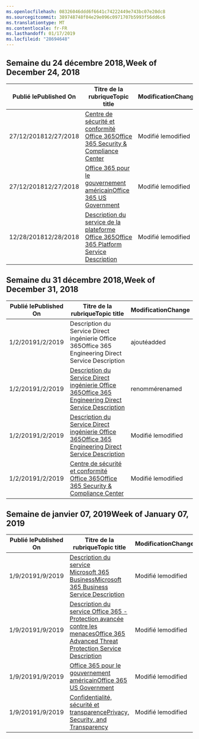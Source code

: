 ```yaml
---
ms.openlocfilehash: 08326046ddd6f6641c74222449e743bc07e20dc8
ms.sourcegitcommit: 389748748f04e29e096c0971707b5993f56dd6c6
ms.translationtype: MT
ms.contentlocale: fr-FR
ms.lasthandoff: 01/17/2019
ms.locfileid: "28694648"
---
```

<!-- This file is generated automatically each week. Changes made to this file will be overwritten.-->




## <a name="week-of-december-24-2018"></a><span data-ttu-id="e192f-101">Semaine du 24 décembre 2018,</span><span class="sxs-lookup"><span data-stu-id="e192f-101">Week of December 24, 2018</span></span>


| <span data-ttu-id="e192f-102">Publié le</span><span class="sxs-lookup"><span data-stu-id="e192f-102">Published On</span></span> |<span data-ttu-id="e192f-103">Titre de la rubrique</span><span class="sxs-lookup"><span data-stu-id="e192f-103">Topic title</span></span> | <span data-ttu-id="e192f-104">Modification</span><span class="sxs-lookup"><span data-stu-id="e192f-104">Change</span></span> |
|------|------------|--------|
| <span data-ttu-id="e192f-105">27/12/2018</span><span class="sxs-lookup"><span data-stu-id="e192f-105">12/27/2018</span></span> | [<span data-ttu-id="e192f-106">Centre de sécurité et conformité Office 365</span><span class="sxs-lookup"><span data-stu-id="e192f-106">Office 365 Security & Compliance Center</span></span>](/Office365/ServiceDescriptions/office-365-platform-service-description/office-365-securitycompliance-center) | <span data-ttu-id="e192f-107">Modifié le</span><span class="sxs-lookup"><span data-stu-id="e192f-107">modified</span></span> |
| <span data-ttu-id="e192f-108">27/12/2018</span><span class="sxs-lookup"><span data-stu-id="e192f-108">12/27/2018</span></span> | [<span data-ttu-id="e192f-109">Office 365 pour le gouvernement américain</span><span class="sxs-lookup"><span data-stu-id="e192f-109">Office 365 US Government</span></span>](/Office365/ServiceDescriptions/office-365-platform-service-description/office-365-us-government/office-365-us-government) | <span data-ttu-id="e192f-110">Modifié le</span><span class="sxs-lookup"><span data-stu-id="e192f-110">modified</span></span> |
| <span data-ttu-id="e192f-111">12/28/2018</span><span class="sxs-lookup"><span data-stu-id="e192f-111">12/28/2018</span></span> | [<span data-ttu-id="e192f-112">Description du service de la plateforme Office 365</span><span class="sxs-lookup"><span data-stu-id="e192f-112">Office 365 Platform Service Description</span></span>](/Office365/ServiceDescriptions/office-365-platform-service-description/office-365-platform-service-description) | <span data-ttu-id="e192f-113">Modifié le</span><span class="sxs-lookup"><span data-stu-id="e192f-113">modified</span></span> |


## <a name="week-of-december-31-2018"></a><span data-ttu-id="e192f-114">Semaine du 31 décembre 2018,</span><span class="sxs-lookup"><span data-stu-id="e192f-114">Week of December 31, 2018</span></span>


| <span data-ttu-id="e192f-115">Publié le</span><span class="sxs-lookup"><span data-stu-id="e192f-115">Published On</span></span> |<span data-ttu-id="e192f-116">Titre de la rubrique</span><span class="sxs-lookup"><span data-stu-id="e192f-116">Topic title</span></span> | <span data-ttu-id="e192f-117">Modification</span><span class="sxs-lookup"><span data-stu-id="e192f-117">Change</span></span> |
|------|------------|--------|
| <span data-ttu-id="e192f-118">1/2/2019</span><span class="sxs-lookup"><span data-stu-id="e192f-118">1/2/2019</span></span> | <span data-ttu-id="e192f-119">Description du Service Direct ingénierie Office 365</span><span class="sxs-lookup"><span data-stu-id="e192f-119">Office 365 Engineering Direct Service Description</span></span> | <span data-ttu-id="e192f-120">ajouté</span><span class="sxs-lookup"><span data-stu-id="e192f-120">added</span></span> |
| <span data-ttu-id="e192f-121">1/2/2019</span><span class="sxs-lookup"><span data-stu-id="e192f-121">1/2/2019</span></span> | [<span data-ttu-id="e192f-122">Description du Service Direct ingénierie Office 365</span><span class="sxs-lookup"><span data-stu-id="e192f-122">Office 365 Engineering Direct Service Description</span></span>](/Office365/ServiceDescriptions/office-365-engineering-direct-service-description) | <span data-ttu-id="e192f-123">renommé</span><span class="sxs-lookup"><span data-stu-id="e192f-123">renamed</span></span> |
| <span data-ttu-id="e192f-124">1/2/2019</span><span class="sxs-lookup"><span data-stu-id="e192f-124">1/2/2019</span></span> | [<span data-ttu-id="e192f-125">Description du Service Direct ingénierie Office 365</span><span class="sxs-lookup"><span data-stu-id="e192f-125">Office 365 Engineering Direct Service Description</span></span>](/Office365/ServiceDescriptions/office-365-engineering-direct-service-description) | <span data-ttu-id="e192f-126">Modifié le</span><span class="sxs-lookup"><span data-stu-id="e192f-126">modified</span></span> |
| <span data-ttu-id="e192f-127">1/2/2019</span><span class="sxs-lookup"><span data-stu-id="e192f-127">1/2/2019</span></span> | [<span data-ttu-id="e192f-128">Centre de sécurité et conformité Office 365</span><span class="sxs-lookup"><span data-stu-id="e192f-128">Office 365 Security & Compliance Center</span></span>](/Office365/ServiceDescriptions/office-365-platform-service-description/office-365-securitycompliance-center) | <span data-ttu-id="e192f-129">Modifié le</span><span class="sxs-lookup"><span data-stu-id="e192f-129">modified</span></span> |


## <a name="week-of-january-07-2019"></a><span data-ttu-id="e192f-130">Semaine de janvier 07, 2019</span><span class="sxs-lookup"><span data-stu-id="e192f-130">Week of January 07, 2019</span></span>


| <span data-ttu-id="e192f-131">Publié le</span><span class="sxs-lookup"><span data-stu-id="e192f-131">Published On</span></span> |<span data-ttu-id="e192f-132">Titre de la rubrique</span><span class="sxs-lookup"><span data-stu-id="e192f-132">Topic title</span></span> | <span data-ttu-id="e192f-133">Modification</span><span class="sxs-lookup"><span data-stu-id="e192f-133">Change</span></span> |
|------|------------|--------|
| <span data-ttu-id="e192f-134">1/9/2019</span><span class="sxs-lookup"><span data-stu-id="e192f-134">1/9/2019</span></span> | [<span data-ttu-id="e192f-135">Description du service Microsoft 365 Business</span><span class="sxs-lookup"><span data-stu-id="e192f-135">Microsoft 365 Business Service Description</span></span>](/Office365/ServiceDescriptions/microsoft-365-business-service-description) | <span data-ttu-id="e192f-136">Modifié le</span><span class="sxs-lookup"><span data-stu-id="e192f-136">modified</span></span> |
| <span data-ttu-id="e192f-137">1/9/2019</span><span class="sxs-lookup"><span data-stu-id="e192f-137">1/9/2019</span></span> | [<span data-ttu-id="e192f-138">Description du service Office 365 - Protection avancée contre les menaces</span><span class="sxs-lookup"><span data-stu-id="e192f-138">Office 365 Advanced Threat Protection Service Description</span></span>](/Office365/ServiceDescriptions/office-365-advanced-threat-protection-service-description) | <span data-ttu-id="e192f-139">Modifié le</span><span class="sxs-lookup"><span data-stu-id="e192f-139">modified</span></span> |
| <span data-ttu-id="e192f-140">1/9/2019</span><span class="sxs-lookup"><span data-stu-id="e192f-140">1/9/2019</span></span> | [<span data-ttu-id="e192f-141">Office 365 pour le gouvernement américain</span><span class="sxs-lookup"><span data-stu-id="e192f-141">Office 365 US Government</span></span>](/Office365/ServiceDescriptions/office-365-platform-service-description/office-365-us-government/office-365-us-government) | <span data-ttu-id="e192f-142">Modifié le</span><span class="sxs-lookup"><span data-stu-id="e192f-142">modified</span></span> |
| <span data-ttu-id="e192f-143">1/9/2019</span><span class="sxs-lookup"><span data-stu-id="e192f-143">1/9/2019</span></span> | [<span data-ttu-id="e192f-144">Confidentialité, sécurité et transparence</span><span class="sxs-lookup"><span data-stu-id="e192f-144">Privacy, Security, and Transparency</span></span>](/Office365/ServiceDescriptions/office-365-platform-service-description/privacy-security-and-transparency) | <span data-ttu-id="e192f-145">Modifié le</span><span class="sxs-lookup"><span data-stu-id="e192f-145">modified</span></span> |
